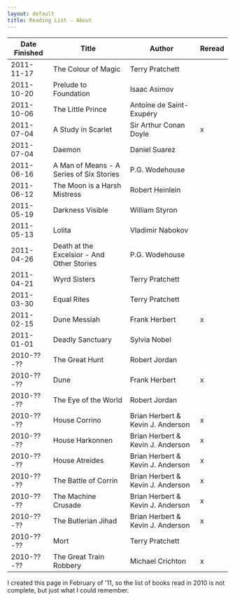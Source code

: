 ```yaml
---
layout: default
title: Reading List - About
---
```


Date Finished | Title                       | Author                            | Reread
------------- | --------------------------- | --------------------------------- | --------
  2011-11-17  | The Colour of Magic         | Terry Pratchett                   |
  2011-10-20  | Prelude to Foundation       | Isaac Asimov                      | 
  2011-10-06  | The Little Prince           | Antoine de Saint-Exup&eacute;ry   | 
  2011-07-04  | A Study in Scarlet          | Sir Arthur Conan Doyle            | x
  2011-07-04  | Daemon                      | Daniel Suarez                     |
  2011-06-16  | A Man of Means - A Series of Six Stories | P.G. Wodehouse       |
  2011-06-12  | The Moon is a Harsh Mistress| Robert Heinlein                   |
  2011-05-19  | Darkness Visible            | William Styron                    |
  2011-05-13  | Lolita                      | Vladimir Nabokov                  |
  2011-04-26  | Death at the Excelsior - And Other Stories | P.G. Wodehouse     |
  2011-04-21  | Wyrd Sisters                | Terry Pratchett                   |
  2011-03-30  | Equal Rites                 | Terry Pratchett                   |
  2011-02-15  | Dune Messiah                | Frank Herbert                     | x
  2011-01-01  | Deadly Sanctuary            | Sylvia Nobel                      |
  2010-??-??  | The Great Hunt              | Robert Jordan                     |
  2010-??-??  | Dune                        | Frank Herbert                     | x
  2010-??-??  | The Eye of the World        | Robert Jordan                     |
  2010-??-??  | House Corrino               | Brian Herbert & Kevin J. Anderson | x
  2010-??-??  | House Harkonnen             | Brian Herbert & Kevin J. Anderson | x
  2010-??-??  | House Atreides              | Brian Herbert & Kevin J. Anderson | x
  2010-??-??  | The Battle of Corrin        | Brian Herbert & Kevin J. Anderson | x
  2010-??-??  | The Machine Crusade         | Brian Herbert & Kevin J. Anderson | x
  2010-??-??  | The Butlerian Jihad         | Brian Herbert & Kevin J. Anderson | x
  2010-??-??  | Mort                        | Terry Pratchett                   |
  2010-??-??  | The Great Train Robbery     | Michael Crichton                  | x

I created this page in February of '11, so the list of books read in 2010 is not
complete, but just what I could remember.
